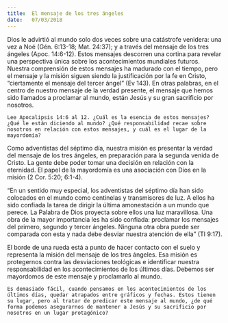 ```yaml
---
title:  El mensaje de los tres ángeles
date:   07/03/2018
---
```


Dios le advirtió al mundo solo dos veces sobre una catástrofe venidera: una vez a Noé (Gén. 6:13-18; Mat. 24:37); y a través del mensaje de los tres ángeles (Apoc. 14:6-12). Estos mensajes descorren una cortina para revelar una perspectiva única sobre los acontecimientos mundiales futuros. Nuestra comprensión de estos mensajes ha madurado con el tiempo, pero el mensaje y la misión siguen siendo la justificación por la fe en Cristo, “ciertamente el mensaje del tercer ángel” (Ev 143). En otras palabras, en el centro de nuestro mensaje de la verdad presente, el mensaje que hemos sido llamados a proclamar al mundo, están Jesús y su gran sacrificio por nosotros. 

`Lee Apocalipsis 14:6 al 12. ¿Cuál es la esencia de estos mensajes? ¿Qué le están diciendo al mundo? ¿Qué responsabilidad recae sobre nosotros en relación con estos mensajes, y cuál es el lugar de la mayordomía?`

Como adventistas del séptimo día, nuestra misión es presentar la verdad del mensaje de los tres ángeles, en preparación para la segunda venida de Cristo. La gente debe poder tomar una decisión en relación con la eternidad. El papel de la mayordomía es una asociación con Dios en la misión (2 Cor. 5:20; 6:1-4).

“En un sentido muy especial, los adventistas del séptimo día han sido colocados en el mundo como centinelas y transmisores de luz. A ellos ha sido confiada la tarea de dirigir la última amonestación a un mundo que perece. La Palabra de Dios proyecta sobre ellos una luz maravillosa. Una obra de la mayor importancia les ha sido confiada: proclamar los mensajes del primero, segundo y tercer ángeles. Ninguna otra obra puede ser comparada con esta y nada debe desviar nuestra atención de ella” (TI 9:17). 

El borde de una rueda está a punto de hacer contacto con el suelo y representa la misión del mensaje de los tres ángeles. Esa misión es protegernos contra las desviaciones teológicas e identificar nuestra responsabilidad en los acontecimientos de los últimos días. Debemos ser mayordomos de este mensaje y proclamarlo al mundo. 

`Es demasiado fácil, cuando pensamos en los acontecimientos de los últimos días, quedar atrapados entre gráficos y fechas. Estos tienen su lugar, pero al tratar de predicar este mensaje al mundo, ¿de qué forma podemos asegurarnos de mantener a Jesús y su sacrificio por nosotros en un lugar protagónico?`